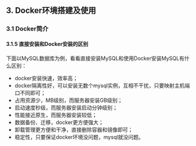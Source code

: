 ## 3. Docker环境搭建及使用
### 3.1 Docker简介
#### 3.1.5 直接安装和Docker安装的区别

下面以MySQL数据库为例，看看直接安装MySQL和使用Docker安装MySQL有什么区别：

- docker安装快速，效率高；
- docker隔离性好，可以安装无数个mysql实例，互相不干扰，只要映射主机端口不同即可；
- 占用资源少，MB级别，而服务器安装GB级别；
- 启动速度秒级，而服务器安装启动分钟级别；
- 性能接近原生，而服务器安装较低；
- 数据备份、迁移，docker更方便强大；
- 卸载管理更方便和干净，直接删除容器和镜像即可；
- 稳定性，只要保证docker环境没问题，mysql就没问题。
